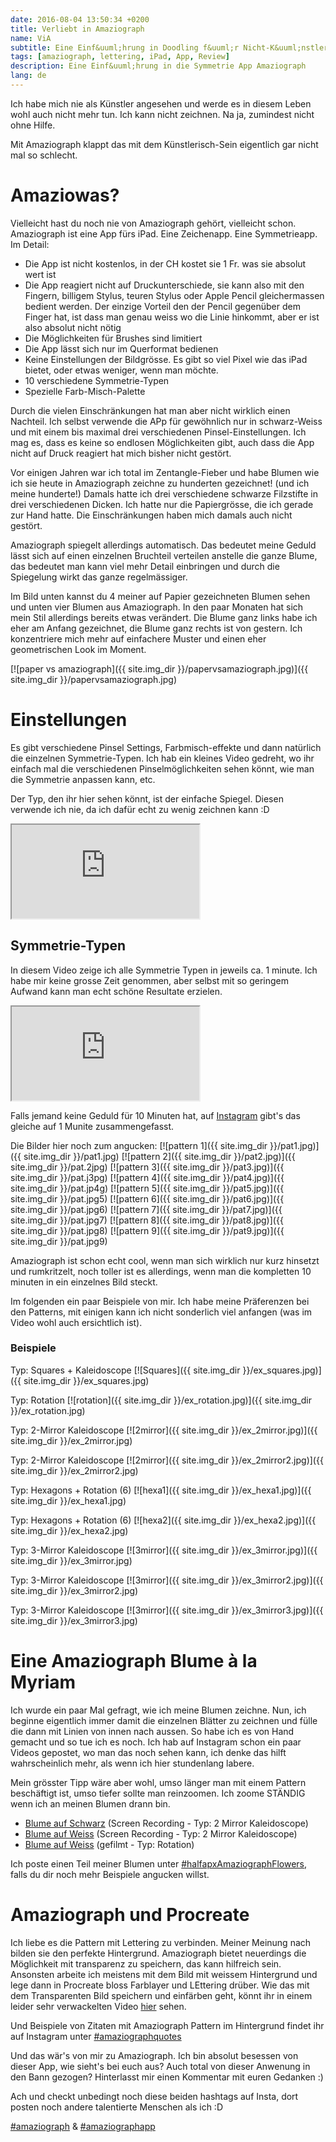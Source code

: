 ```yaml
---
date: 2016-08-04 13:50:34 +0200
title: Verliebt in Amaziograph
name: ViA
subtitle: Eine Einf&uuml;hrung in Doodling f&uuml;r Nicht-K&uuml;nstler
tags: [amaziograph, lettering, iPad, App, Review]
description: Eine Einf&uuml;hrung in die Symmetrie App Amaziograph
lang: de
---
```

Ich habe mich nie als Künstler angesehen und werde es in diesem Leben wohl auch nicht mehr tun. Ich kann nicht zeichnen. Na ja, zumindest nicht ohne Hilfe.

Mit Amaziograph klappt das mit dem Künstlerisch-Sein eigentlich gar nicht mal so schlecht.
<!-- more -->

# Amaziowas?
Vielleicht hast du noch nie von Amaziograph gehört, vielleicht schon. Amaziograph ist eine App fürs iPad. Eine Zeichenapp. Eine Symmetrieapp. Im Detail:

* Die App ist nicht kostenlos, in der CH kostet sie 1 Fr. was sie absolut wert ist
* Die App reagiert nicht auf Druckunterschiede, sie kann also mit den Fingern, billigem Stylus, teuren Stylus oder Apple Pencil gleichermassen bedient werden. Der einzige Vorteil den der Pencil gegenüber dem Finger hat, ist dass man genau weiss wo die Linie hinkommt, aber er ist also absolut nicht nötig
* Die Möglichkeiten für Brushes sind limitiert
* Die App lässt sich nur im Querformat bedienen
* Keine Einstellungen der Bildgrösse. Es gibt so viel Pixel wie das iPad bietet, oder etwas weniger, wenn man möchte.
* 10 verschiedene Symmetrie-Typen
* Spezielle Farb-Misch-Palette

Durch die vielen Einschränkungen hat man aber nicht wirklich einen Nachteil. Ich selbst verwende die APp für gewöhnlich nur in schwarz-Weiss und mit einem bis maximal drei verschiedenen Pinsel-Einstellungen. Ich mag es, dass es keine so endlosen Möglichkeiten gibt, auch dass die App nicht auf Druck reagiert hat mich bisher nicht gestört.

Vor einigen Jahren war ich total im Zentangle-Fieber und habe Blumen wie ich sie heute in Amaziograph zeichne zu hunderten gezeichnet! (und ich meine hunderte!) Damals hatte ich drei verschiedene schwarze Filzstifte in drei verschiedenen Dicken. Ich hatte nur die Papiergrösse, die ich gerade zur Hand hatte. Die Einschränkungen haben mich damals auch nicht gestört.

Amaziograph spiegelt allerdings automatisch. Das bedeutet meine Geduld lässt sich auf einen einzelnen Bruchteil verteilen anstelle die ganze Blume, das bedeutet man kann viel mehr Detail einbringen und durch die Spiegelung wirkt das ganze regelmässiger.

Im Bild unten kannst du 4 meiner auf Papier gezeichneten Blumen sehen und unten vier Blumen aus Amaziograph. In den paar Monaten hat sich mein Stil allerdings bereits etwas verändert. Die Blume ganz links habe ich eher am Anfang gezeichnet, die Blume ganz rechts ist von gestern. Ich konzentriere mich mehr auf einfachere Muster und einen eher geometrischen Look im Moment.

[![paper vs amaziograph]({{ site.img_dir }}/papervsamaziograph.jpg)]({{ site.img_dir }}/papervsamaziograph.jpg)

# Einstellungen
Es gibt verschiedene Pinsel Settings, Farbmisch-effekte und dann natürlich die einzelnen Symmetrie-Typen.
Ich hab ein kleines Video gedreht, wo ihr einfach mal die verschiedenen Pinselmöglichkeiten sehen könnt, wie man die Symmetrie anpassen kann, etc.

Der Typ, den ihr hier sehen könnt, ist der einfache Spiegel. Diesen verwende ich nie, da ich dafür echt zu wenig zeichnen kann :D

<div class="video-4-3"><iframe src="https://www.youtube.com/embed/L6RRmGs68Sw" allowfullscreen></iframe></div>

## Symmetrie-Typen
In diesem Video zeige ich alle Symmetrie Typen in jeweils ca. 1 minute. Ich habe mir keine grosse Zeit genommen, aber selbst mit so geringem Aufwand kann man echt schöne Resultate erzielen.

<div class="video"><iframe src="https://www.youtube.com/embed/C-4Av9KwJx0" allowfullscreen></iframe></div>

Falls jemand keine Geduld für 10 Minuten hat, auf [Instagram](https://www.instagram.com/p/BIsYKQlDZ25/) gibt's das gleiche auf 1 Munite zusammengefasst.

Die Bilder hier noch zum angucken:
[![pattern 1]({{ site.img_dir }}/pat1.jpg)]({{ site.img_dir }}/pat1.jpg)
[![pattern 2]({{ site.img_dir }}/pat2.jpg)]({{ site.img_dir }}/pat.2jpg)
[![pattern 3]({{ site.img_dir }}/pat3.jpg)]({{ site.img_dir }}/pat.j3pg)
[![pattern 4]({{ site.img_dir }}/pat4.jpg)]({{ site.img_dir }}/pat.jp4g)
[![pattern 5]({{ site.img_dir }}/pat5.jpg)]({{ site.img_dir }}/pat.jpg5)
[![pattern 6]({{ site.img_dir }}/pat6.jpg)]({{ site.img_dir }}/pat.jpg6)
[![pattern 7]({{ site.img_dir }}/pat7.jpg)]({{ site.img_dir }}/pat.jpg7)
[![pattern 8]({{ site.img_dir }}/pat8.jpg)]({{ site.img_dir }}/pat.jpg8)
[![pattern 9]({{ site.img_dir }}/pat9.jpg)]({{ site.img_dir }}/pat.jpg9)

Amaziograph ist schon echt cool, wenn man sich wirklich nur kurz hinsetzt und rumkritzelt, noch toller ist es allerdings, wenn man die kompletten 10 minuten in ein einzelnes Bild steckt.

Im folgenden ein paar Beispiele von mir. Ich habe meine Präferenzen bei den Patterns, mit einigen kann ich nicht sonderlich viel anfangen (was im Video wohl auch ersichtlich ist).

### Beispiele
Typ: Squares + Kaleidoscope
[![Squares]({{ site.img_dir }}/ex_squares.jpg)]({{ site.img_dir }}/ex_squares.jpg)

Typ: Rotation
[![rotation]({{ site.img_dir }}/ex_rotation.jpg)]({{ site.img_dir }}/ex_rotation.jpg)

Typ: 2-Mirror Kaleidoscope
[![2mirror]({{ site.img_dir }}/ex_2mirror.jpg)]({{ site.img_dir }}/ex_2mirror.jpg)

Typ: 2-Mirror Kaleidoscope
[![2mirror]({{ site.img_dir }}/ex_2mirror2.jpg)]({{ site.img_dir }}/ex_2mirror2.jpg)

Typ: Hexagons + Rotation (6)
[![hexa1]({{ site.img_dir }}/ex_hexa1.jpg)]({{ site.img_dir }}/ex_hexa1.jpg)

Typ: Hexagons + Rotation (6)
[![hexa2]({{ site.img_dir }}/ex_hexa2.jpg)]({{ site.img_dir }}/ex_hexa2.jpg)

Typ: 3-Mirror Kaleidoscope
[![3mirror]({{ site.img_dir }}/ex_3mirror.jpg)]({{ site.img_dir }}/ex_3mirror.jpg)

Typ: 3-Mirror Kaleidoscope
[![3mirror]({{ site.img_dir }}/ex_3mirror2.jpg)]({{ site.img_dir }}/ex_3mirror2.jpg)

Typ: 3-Mirror Kaleidoscope
[![3mirror]({{ site.img_dir }}/ex_3mirror3.jpg)]({{ site.img_dir }}/ex_3mirror3.jpg)

# Eine Amaziograph Blume à la Myriam
Ich wurde ein paar Mal gefragt, wie ich meine Blumen zeichne. Nun, ich beginne eigentlich immer damit die einzelnen Blätter zu zeichnen und fülle die dann mit Linien von innen nach aussen. So habe ich es von Hand gemacht und so tue ich es noch. Ich hab auf Instagram schon ein paar Videos gepostet, wo man das noch sehen kann, ich denke das hilft wahrscheinlich mehr, als wenn ich hier stundenlang labere.

Mein grösster Tipp wäre aber wohl, umso länger man mit einem Pattern beschäftigt ist, umso tiefer sollte man reinzoomen. Ich zoome STÄNDIG wenn ich an meinen Blumen drann bin.

* [Blume auf Schwarz](https://www.instagram.com/p/BGwceo6BMKh/) (Screen Recording - Typ: 2 Mirror Kaleidoscope)
* [Blume auf Weiss](https://www.instagram.com/p/BGllOUyhMCW/) (Screen Recording - Typ: 2 Mirror Kaleidoscope)
* [Blume auf Weiss](https://www.instagram.com/p/BFxAsyeBMB4/) (gefilmt - Typ: Rotation)

Ich poste einen Teil meiner Blumen unter [#halfapxAmaziographFlowers](https://www.instagram.com/explore/tags/halfapxamaziographflowers/), falls du dir noch mehr Beispiele angucken willst.

# Amaziograph und Procreate
Ich liebe es die Pattern mit Lettering zu verbinden. Meiner Meinung nach bilden sie den perfekte Hintergrund. Amaziograph bietet neuerdings die Möglichkeit mit transparenz zu speichern, das kann hilfreich sein. Ansonsten arbeite ich meistens mit dem Bild mit weissem Hintergrund und lege dann in Procreate bloss Farblayer und LEttering drüber.
Wie das mit dem Transparenten Bild speichern und einfärben geht, könnt ihr in einem leider sehr verwackelten Video [hier](https://www.instagram.com/p/BIBLAXSDvNh/) sehen.

Und Beispiele von Zitaten mit Amaziograph Pattern im Hintergrund findet ihr auf Instagram unter [#amaziographquotes](https://www.instagram.com/explore/tags/amaziographquotes/)

Und das wär's von mir zu Amaziograph. Ich bin absolut besessen von dieser App, wie sieht's bei euch aus? Auch total von dieser Anwenung in den Bann gezogen? Hinterlasst mir einen Kommentar mit euren Gedanken :)

Ach und checkt unbedingt noch diese beiden hashtags auf Insta, dort posten noch andere talentierte Menschen als ich :D

[#amaziograph](https://www.instagram.com/explore/tags/amaziograph/) & [#amaziographapp](https://www.instagram.com/explore/tags/amaziographapp/)
